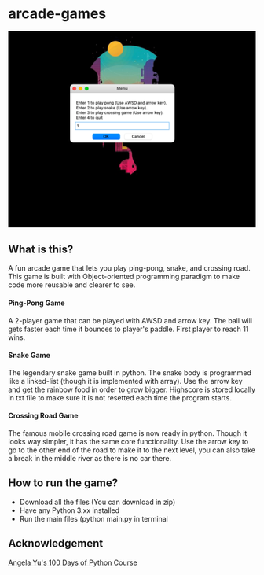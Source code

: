 # arcade-games


![arcade games demo](./gifs/demo.gif)

## What is this?
A fun arcade game that lets you play ping-pong, snake, and crossing road. This game is built with Object-oriented programming paradigm to make code more reusable and clearer to see.

#### Ping-Pong Game
A 2-player game that can be played with AWSD and arrow key. The ball will gets faster each time it bounces to player's paddle. First player to reach 11 wins.

#### Snake Game
The legendary snake game built in python. The snake body is programmed like a linked-list (though it is implemented with array). Use the arrow key and get the rainbow food in order to grow bigger. Highscore is stored locally in txt file to make sure it is not resetted each time the program starts.

#### Crossing Road Game
The famous mobile crossing road game is now ready in python. Though it looks way simpler, it has the same core functionality. Use the arrow key to go to the other end of the road to make it to the next level, you can also take a break in the middle river as there is no car there.

## How to run the game?
- Download all the files (You can download in zip)
- Have any Python 3.xx installed
- Run the main files (python main.py in terminal

## Acknowledgement
[Angela Yu's 100 Days of Python Course](https://www.udemy.com/course/100-days-of-code/)
